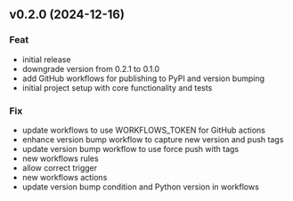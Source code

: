 ## v0.2.0 (2024-12-16)

### Feat

- initial release
- downgrade version from 0.2.1 to 0.1.0
- add GitHub workflows for publishing to PyPI and version bumping
- initial project setup with core functionality and tests

### Fix

- update workflows to use WORKFLOWS_TOKEN for GitHub actions
- enhance version bump workflow to capture new version and push tags
- update version bump workflow to use force push with tags
- new workflows rules
- allow correct trigger
- new workflows actions
- update version bump condition and Python version in workflows

